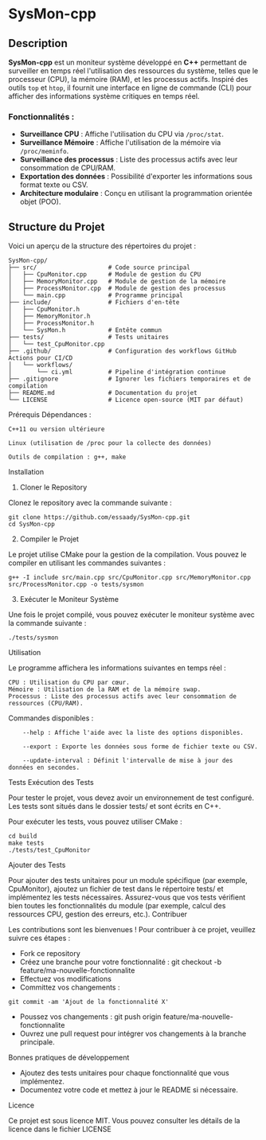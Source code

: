 # SysMon-cpp

## Description

**SysMon-cpp** est un moniteur système développé en **C++** permettant de surveiller en temps réel l'utilisation des ressources du système, telles que le processeur (CPU), la mémoire (RAM), et les processus actifs. Inspiré des outils `top` et `htop`, il fournit une interface en ligne de commande (CLI) pour afficher des informations système critiques en temps réel.

### Fonctionnalités :
- **Surveillance CPU** : Affiche l'utilisation du CPU via `/proc/stat`.
- **Surveillance Mémoire** : Affiche l'utilisation de la mémoire via `/proc/meminfo`.
- **Surveillance des processus** : Liste des processus actifs avec leur consommation de CPU/RAM.
- **Exportation des données** : Possibilité d'exporter les informations sous format texte ou CSV.
- **Architecture modulaire** : Conçu en utilisant la programmation orientée objet (POO).

## Structure du Projet

Voici un aperçu de la structure des répertoires du projet :

```plaintext
SysMon-cpp/
├── src/                    # Code source principal
│   ├── CpuMonitor.cpp      # Module de gestion du CPU
│   ├── MemoryMonitor.cpp   # Module de gestion de la mémoire
│   ├── ProcessMonitor.cpp  # Module de gestion des processus
│   └── main.cpp            # Programme principal
├── include/                # Fichiers d'en-tête
│   ├── CpuMonitor.h
│   ├── MemoryMonitor.h
│   ├── ProcessMonitor.h
│   └── SysMon.h            # Entête commun
├── tests/                  # Tests unitaires
│   └── test_CpuMonitor.cpp
├── .github/                # Configuration des workflows GitHub Actions pour CI/CD
│   └── workflows/
│       └── ci.yml          # Pipeline d'intégration continue
├── .gitignore              # Ignorer les fichiers temporaires et de compilation
├── README.md               # Documentation du projet
└── LICENSE                 # Licence open-source (MIT par défaut)
```
Prérequis
Dépendances :

    C++11 ou version ultérieure

    Linux (utilisation de /proc pour la collecte des données)

    Outils de compilation : g++, make

Installation
1. Cloner le Repository

Clonez le repository avec la commande suivante :

```
git clone https://github.com/essaady/SysMon-cpp.git
cd SysMon-cpp
```

2. Compiler le Projet

Le projet utilise CMake pour la gestion de la compilation. Vous pouvez le compiler en utilisant les commandes suivantes :
```
g++ -I include src/main.cpp src/CpuMonitor.cpp src/MemoryMonitor.cpp src/ProcessMonitor.cpp -o tests/sysmon
```

3. Exécuter le Moniteur Système

Une fois le projet compilé, vous pouvez exécuter le moniteur système avec la commande suivante :

```
./tests/sysmon
```

Utilisation

Le programme affichera les informations suivantes en temps réel :

    CPU : Utilisation du CPU par cœur.
    Mémoire : Utilisation de la RAM et de la mémoire swap.
    Processus : Liste des processus actifs avec leur consommation de ressources (CPU/RAM).

Commandes disponibles :
```
    --help : Affiche l'aide avec la liste des options disponibles.

    --export : Exporte les données sous forme de fichier texte ou CSV.

    --update-interval : Définit l'intervalle de mise à jour des données en secondes.
```
Tests
Exécution des Tests

Pour tester le projet, vous devez avoir un environnement de test configuré. Les tests sont situés dans le dossier tests/ et sont écrits en C++.

Pour exécuter les tests, vous pouvez utiliser CMake :

```
cd build
make tests
./tests/test_CpuMonitor
```
Ajouter des Tests

Pour ajouter des tests unitaires pour un module spécifique (par exemple, CpuMonitor), ajoutez un fichier de test dans le répertoire tests/ et implémentez les tests nécessaires. Assurez-vous que vos tests vérifient bien toutes les fonctionnalités du module (par exemple, calcul des ressources CPU, gestion des erreurs, etc.).
Contribuer

Les contributions sont les bienvenues ! Pour contribuer à ce projet, veuillez suivre ces étapes :

- Fork ce repository
- Créez une branche pour votre fonctionnalité : git checkout -b feature/ma-nouvelle-fonctionnalite
- Effectuez vos modifications
- Committez vos changements : 
```
git commit -am 'Ajout de la fonctionnalité X'
```
- Poussez vos changements : git push origin feature/ma-nouvelle-fonctionnalite
- Ouvrez une pull request pour intégrer vos changements à la branche principale.

Bonnes pratiques de développement

-  Ajoutez des tests unitaires pour chaque fonctionnalité que vous implémentez.
- Documentez votre code et mettez à jour le README si nécessaire.

Licence

Ce projet est sous licence MIT. Vous pouvez consulter les détails de la licence dans le fichier LICENSE
